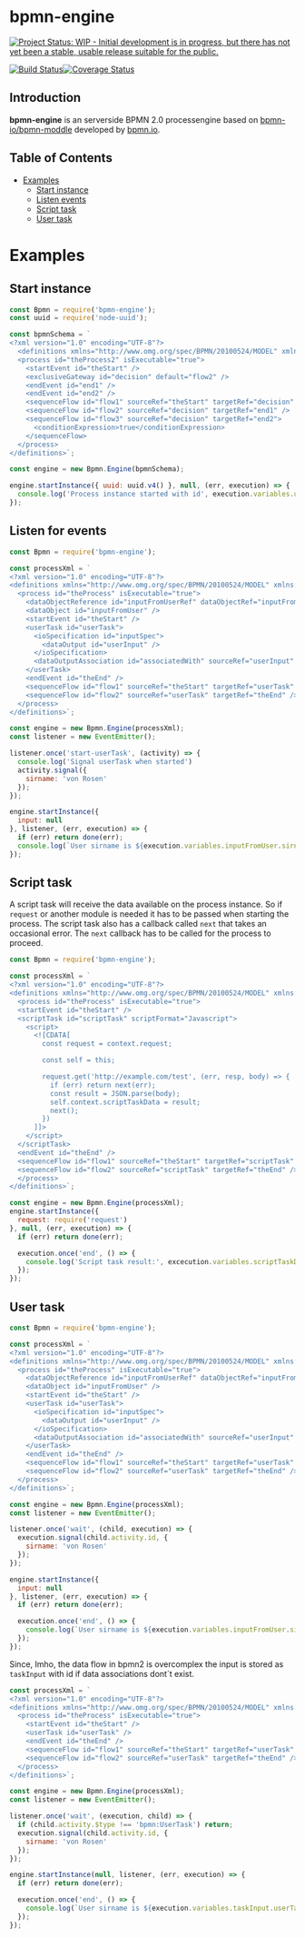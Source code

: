 bpmn-engine
===========

[![Project Status: WIP - Initial development is in progress, but there has not yet been a stable, usable release suitable for the public.](http://www.repostatus.org/badges/latest/wip.svg)](http://www.repostatus.org/#wip)

[![Build Status](https://travis-ci.org/paed01/bpmn-engine.svg?branch=master)](https://travis-ci.org/paed01/bpmn-engine)[![Coverage Status](https://coveralls.io/repos/github/paed01/bpmn-engine/badge.svg?branch=master)](https://coveralls.io/github/paed01/bpmn-engine?branch=master)

## Introduction
**bpmn-engine** is an serverside BPMN 2.0 processengine based on [bpmn-io/bpmn-moddle](https://github.com/bpmn-io/bpmn-moddle) developed by [bpmn.io](http://bpmn.io/).

## Table of Contents
- [Examples](#examples)
    - [Start instance](#start-instance)
    - [Listen events](#listen-for-events)
    - [Script task](#script-task)
    - [User task](#user-task)

# Examples

## Start instance
```javascript
const Bpmn = require('bpmn-engine');
const uuid = require('node-uuid');

const bpmnSchema = `
<?xml version="1.0" encoding="UTF-8"?>
  <definitions xmlns="http://www.omg.org/spec/BPMN/20100524/MODEL" xmlns:xsi="http://www.w3.org/2001/XMLSchema-instance">
  <process id="theProcess2" isExecutable="true">
    <startEvent id="theStart" />
    <exclusiveGateway id="decision" default="flow2" />
    <endEvent id="end1" />
    <endEvent id="end2" />
    <sequenceFlow id="flow1" sourceRef="theStart" targetRef="decision" />
    <sequenceFlow id="flow2" sourceRef="decision" targetRef="end1" />
    <sequenceFlow id="flow3" sourceRef="decision" targetRef="end2">
      <conditionExpression>true</conditionExpression>
    </sequenceFlow>
  </process>
</definitions>`;

const engine = new Bpmn.Engine(bpmnSchema);

engine.startInstance({ uuid: uuid.v4() }, null, (err, execution) => {
  console.log('Process instance started with id', execution.variables.uuid);
});
```

## Listen for events
```javascript
const Bpmn = require('bpmn-engine');

const processXml = `
<?xml version="1.0" encoding="UTF-8"?>
<definitions xmlns="http://www.omg.org/spec/BPMN/20100524/MODEL" xmlns:xsi="http://www.w3.org/2001/XMLSchema-instance">
  <process id="theProcess" isExecutable="true">
    <dataObjectReference id="inputFromUserRef" dataObjectRef="inputFromUser" />
    <dataObject id="inputFromUser" />
    <startEvent id="theStart" />
    <userTask id="userTask">
      <ioSpecification id="inputSpec">
        <dataOutput id="userInput" />
      </ioSpecification>
      <dataOutputAssociation id="associatedWith" sourceRef="userInput" targetRef="inputFromUserRef" />
    </userTask>
    <endEvent id="theEnd" />
    <sequenceFlow id="flow1" sourceRef="theStart" targetRef="userTask" />
    <sequenceFlow id="flow2" sourceRef="userTask" targetRef="theEnd" />
  </process>
</definitions>`;

const engine = new Bpmn.Engine(processXml);
const listener = new EventEmitter();

listener.once('start-userTask', (activity) => {
  console.log('Signal userTask when started')
  activity.signal({
    sirname: 'von Rosen'
  });
});

engine.startInstance({
  input: null
}, listener, (err, execution) => {
  if (err) return done(err);
  console.log(`User sirname is ${execution.variables.inputFromUser.sirname}`);
});
```

## Script task

A script task will receive the data available on the process instance. So if `request` or another module is needed it has to be passed when starting the process. The script task also has a callback called `next` that takes an occasional error. The `next` callback has to be called for the process to proceed.

```javascript
const Bpmn = require('bpmn-engine');

const processXml = `
<?xml version="1.0" encoding="UTF-8"?>
<definitions xmlns="http://www.omg.org/spec/BPMN/20100524/MODEL" xmlns:xsi="http://www.w3.org/2001/XMLSchema-instance">
  <process id="theProcess" isExecutable="true">
  <startEvent id="theStart" />
  <scriptTask id="scriptTask" scriptFormat="Javascript">
    <script>
      <![CDATA[
        const request = context.request;

        const self = this;

        request.get('http://example.com/test', (err, resp, body) => {
          if (err) return next(err);
          const result = JSON.parse(body);
          self.context.scriptTaskData = result;
          next();
        })
      ]]>
    </script>
  </scriptTask>
  <endEvent id="theEnd" />
  <sequenceFlow id="flow1" sourceRef="theStart" targetRef="scriptTask" />
  <sequenceFlow id="flow2" sourceRef="scriptTask" targetRef="theEnd" />
  </process>
</definitions>`;

const engine = new Bpmn.Engine(processXml);
engine.startInstance({
  request: require('request')
}, null, (err, execution) => {
  if (err) return done(err);

  execution.once('end', () => {
    console.log('Script task result:', excecution.variables.scriptTaskData);
  });
});
```

## User task
```javascript
const Bpmn = require('bpmn-engine');

const processXml = `
<?xml version="1.0" encoding="UTF-8"?>
<definitions xmlns="http://www.omg.org/spec/BPMN/20100524/MODEL" xmlns:xsi="http://www.w3.org/2001/XMLSchema-instance">
  <process id="theProcess" isExecutable="true">
    <dataObjectReference id="inputFromUserRef" dataObjectRef="inputFromUser" />
    <dataObject id="inputFromUser" />
    <startEvent id="theStart" />
    <userTask id="userTask">
      <ioSpecification id="inputSpec">
        <dataOutput id="userInput" />
      </ioSpecification>
      <dataOutputAssociation id="associatedWith" sourceRef="userInput" targetRef="inputFromUserRef" />
    </userTask>
    <endEvent id="theEnd" />
    <sequenceFlow id="flow1" sourceRef="theStart" targetRef="userTask" />
    <sequenceFlow id="flow2" sourceRef="userTask" targetRef="theEnd" />
  </process>
</definitions>`;

const engine = new Bpmn.Engine(processXml);
const listener = new EventEmitter();

listener.once('wait', (child, execution) => {
  execution.signal(child.activity.id, {
    sirname: 'von Rosen'
  });
});

engine.startInstance({
  input: null
}, listener, (err, execution) => {
  if (err) return done(err);

  execution.once('end', () => {
    console.log(`User sirname is ${execution.variables.inputFromUser.sirname}`);
  });
});
```

Since, Imho, the data flow in bpmn2 is overcomplex the input is stored as `taskInput` with id if data associations dont´t exist.

```javascript
const processXml = `
<?xml version="1.0" encoding="UTF-8"?>
<definitions xmlns="http://www.omg.org/spec/BPMN/20100524/MODEL" xmlns:xsi="http://www.w3.org/2001/XMLSchema-instance">
  <process id="theProcess" isExecutable="true">
    <startEvent id="theStart" />
    <userTask id="userTask" />
    <endEvent id="theEnd" />
    <sequenceFlow id="flow1" sourceRef="theStart" targetRef="userTask" />
    <sequenceFlow id="flow2" sourceRef="userTask" targetRef="theEnd" />
  </process>
</definitions>`;

const engine = new Bpmn.Engine(processXml);
const listener = new EventEmitter();

listener.once('wait', (execution, child) => {
  if (child.activity.$type !== 'bpmn:UserTask') return;
  execution.signal(child.activity.id, {
    sirname: 'von Rosen'
  });
});

engine.startInstance(null, listener, (err, execution) => {
  if (err) return done(err);

  execution.once('end', () => {
    console.log(`User sirname is ${execution.variables.taskInput.userTask.sirname}`);
  });
});
```

